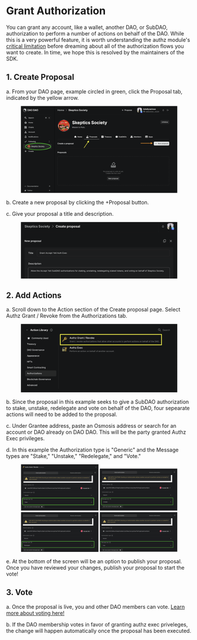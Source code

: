 # Grant Authorization

You can grant any account, like a wallet, another DAO, or SubDAO, authorization to perform a number of actions on behalf of the DAO. While this is a very powerful feature, it is worth understanding the authz module's [critical limitation](limitation/) before dreaming about all of the authorization flows you want to create. In time, we hope this is resolved by the maintainers of the SDK.

## 1. Create Proposal

a. From your DAO page, example circled in green, click the Proposal tab, indicated by the yellow arrow.

<figure><img src="../../.gitbook/assets/change-appearance1.png" alt=""><figcaption></figcaption></figure>

b. Create a new proposal by clicking the +Proposal button.

c. Give your proposal a title and description.

<figure><img src="../../.gitbook/assets/authz-exec.png" alt=""><figcaption></figcaption></figure>

## 2. Add Actions

a. Scroll down to the Action section of the Create proposal page. Select Authz Grant / Revoke from the Authorizations tab.

<figure><img src="../../.gitbook/assets/authz-exec2.png" alt=""><figcaption></figcaption></figure>

b. Since the proposal in this example seeks to give a SubDAO authorization to stake, unstake, redelegate and vote on behalf of the DAO, four sepearate actions will need to be added to the proposal.

c. Under Grantee address, paste an Osmosis address or search for an account or DAO already on DAO DAO. This will be the party granted Authz Exec privileges.

d. In this example the Authorization type is "Generic" and the Message types are "Stake," "Unstake," "Redelegate," and "Vote."

<figure><img src="../../.gitbook/assets/authz-exec7.png" alt=""><figcaption></figcaption></figure>

e. At the bottom of the screen will be an option to publish your proposal. Once you have reviewed your changes, publish your proposal to start the vote!

## 3. Vote

a. Once the proposal is live, you and other DAO members can vote. [Learn more about voting here!](../../dao-governance/proposals/how-to-vote-on-a-proposal/)

b. If the DAO membership votes in favor of granting authz exec priveleges, the change will happen automatically once the proposal has been executed.
